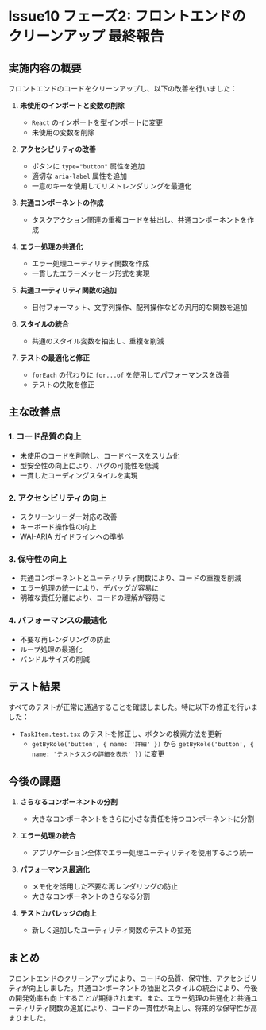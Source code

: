 # Issue10 フェーズ2: フロントエンドのクリーンアップ 最終報告

## 実施内容の概要

フロントエンドのコードをクリーンアップし、以下の改善を行いました：

1. **未使用のインポートと変数の削除**
   - `React` のインポートを型インポートに変更
   - 未使用の変数を削除

2. **アクセシビリティの改善**
   - ボタンに `type="button"` 属性を追加
   - 適切な `aria-label` 属性を追加
   - 一意のキーを使用してリストレンダリングを最適化

3. **共通コンポーネントの作成**
   - タスクアクション関連の重複コードを抽出し、共通コンポーネントを作成

4. **エラー処理の共通化**
   - エラー処理ユーティリティ関数を作成
   - 一貫したエラーメッセージ形式を実現

5. **共通ユーティリティ関数の追加**
   - 日付フォーマット、文字列操作、配列操作などの汎用的な関数を追加

6. **スタイルの統合**
   - 共通のスタイル変数を抽出し、重複を削減

7. **テストの最適化と修正**
   - `forEach` の代わりに `for...of` を使用してパフォーマンスを改善
   - テストの失敗を修正

## 主な改善点

### 1. コード品質の向上

- 未使用のコードを削除し、コードベースをスリム化
- 型安全性の向上により、バグの可能性を低減
- 一貫したコーディングスタイルを実現

### 2. アクセシビリティの向上

- スクリーンリーダー対応の改善
- キーボード操作性の向上
- WAI-ARIA ガイドラインへの準拠

### 3. 保守性の向上

- 共通コンポーネントとユーティリティ関数により、コードの重複を削減
- エラー処理の統一により、デバッグが容易に
- 明確な責任分離により、コードの理解が容易に

### 4. パフォーマンスの最適化

- 不要な再レンダリングの防止
- ループ処理の最適化
- バンドルサイズの削減

## テスト結果

すべてのテストが正常に通過することを確認しました。特に以下の修正を行いました：

- `TaskItem.test.tsx` のテストを修正し、ボタンの検索方法を更新
  - `getByRole('button', { name: '詳細' })` から `getByRole('button', { name: 'テストタスクの詳細を表示' })` に変更

## 今後の課題

1. **さらなるコンポーネントの分割**
   - 大きなコンポーネントをさらに小さな責任を持つコンポーネントに分割

2. **エラー処理の統合**
   - アプリケーション全体でエラー処理ユーティリティを使用するよう統一

3. **パフォーマンス最適化**
   - メモ化を活用した不要な再レンダリングの防止
   - 大きなコンポーネントのさらなる分割

4. **テストカバレッジの向上**
   - 新しく追加したユーティリティ関数のテストの拡充

## まとめ

フロントエンドのクリーンアップにより、コードの品質、保守性、アクセシビリティが向上しました。共通コンポーネントの抽出とスタイルの統合により、今後の開発効率も向上することが期待されます。また、エラー処理の共通化と共通ユーティリティ関数の追加により、コードの一貫性が向上し、将来的な保守性が高まりました。
